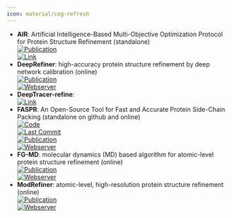 ```yaml
---
icon: material/cog-refresh
---
```


- **AIR**: Artificial Intelligence-Based Multi-Objective Optimization Protocol for Protein Structure Refinement (standalone)  
	[![Publication](https://img.shields.io/badge/Publication-Citations:3-blue?style=for-the-badge&logo=bookstack)](https://doi.org/10.3390/ijms22094408)  
	[![Link](https://img.shields.io/badge/Link-online-brightgreen?style=for-the-badge&logo=cachet&logoColor=65FF8F)](http://www.csbio.sjtu.edu.cn/bioinf/AIR/)  
- **DeepRefiner**: high-accuracy protein structure refinement by deep network calibration (online)  
	[![Publication](https://img.shields.io/badge/Publication-Citations:19-blue?style=for-the-badge&logo=bookstack)](https://doi.org/10.1093/nar/gkab361)  
	[![Webserver](https://img.shields.io/badge/Webserver-offline-red?style=for-the-badge&logo=xamarin&logoColor=red)](http://watson.cse.eng.auburn.edu/DeepRefiner/)  
- **DeepTracer-refine**:   
	[![Link](https://img.shields.io/badge/Link-offline-red?style=for-the-badge&logo=xamarin&logoColor=red)](https://www.semanticscholar.org/paper/Protein-Structure-Refinement-via-DeepTracer-and-Chen-Zia/8eb8e41af63e2b406a253347d1dfcd2185ffba16)  
- **FASPR**: An Open-Source Tool for Fast and Accurate Protein Side-Chain Packing (standalone on github and online)  
	[![Code](https://img.shields.io/github/stars/tommyhuangthu/FASPR?style=for-the-badge&logo=github)](https://github.com/tommyhuangthu/FASPR)  
	[![Last Commit](https://img.shields.io/github/last-commit/tommyhuangthu/FASPR?style=for-the-badge&logo=github)](https://github.com/tommyhuangthu/FASPR)  
	[![Publication](https://img.shields.io/badge/Publication-Citations:66-blue?style=for-the-badge&logo=bookstack)](https://doi.org/10.1093/bioinformatics/btaa234)  
	[![Webserver](https://img.shields.io/badge/Webserver-online-brightgreen?style=for-the-badge&logo=cachet&logoColor=65FF8F)](https://zhanglab.ccmb.med.umich.edu/FASPR)  
- **FG-MD**: molecular dynamics (MD) based algorithm for atomic-level protein structure refinement (online)  
	[![Publication](https://img.shields.io/badge/Publication-Citations:283-blue?style=for-the-badge&logo=bookstack)](https://doi.org/10.1016/j.str.2011.09.022)  
	[![Webserver](https://img.shields.io/badge/Webserver-online-brightgreen?style=for-the-badge&logo=cachet&logoColor=65FF8F)](http://zhanglab.ccmb.med.umich.edu/FG-MD/)  
- **ModRefiner**: atomic-level, high-resolution protein structure refinement (online)  
	[![Publication](https://img.shields.io/badge/Publication-Citations:0-blue?style=for-the-badge&logo=bookstack)](https://doi.org/10.1016/j.bpj.2011.10.024)  
	[![Webserver](https://img.shields.io/badge/Webserver-online-brightgreen?style=for-the-badge&logo=cachet&logoColor=65FF8F)](http://zhanglab.ccmb.med.umich.edu/ModRefiner/)  
